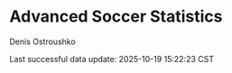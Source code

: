 # Advanced Soccer Statistics
Denis Ostroushko

<!-- gfm -->

Last successful data update: 2025-10-19 15:22:23 CST
